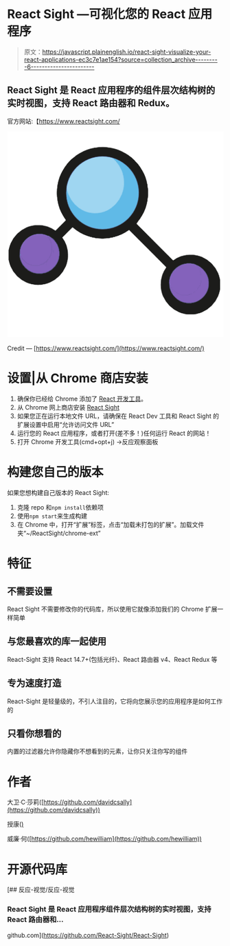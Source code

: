 # React Sight —可视化您的 React 应用程序

> 原文：<https://javascript.plainenglish.io/react-sight-visualize-your-react-applications-ec3c7e1ae154?source=collection_archive---------6----------------------->

## React Sight 是 React 应用程序的组件层次结构树的实时视图，支持 React 路由器和 Redux。

官方网站:【https://www.reactsight.com/ 

![](img/3446383e00ec1988ecb217dede77f4a6.png)

Credit — [https://www.reactsight.com/](https://www.reactsight.com/)

# 设置|从 Chrome 商店安装

1.  确保你已经给 Chrome 添加了 [React 开发工具](https://chrome.google.com/webstore/detail/react-developer-tools/fmkadmapgofadopljbjfkapdkoienihi)。
2.  从 Chrome 网上商店安装 [React Sight](https://chrome.google.com/webstore/detail/react-sight/aalppolilappfakpmdfdkpppdnhpgifn)
3.  如果您正在运行本地文件 URL，请确保在 React Dev 工具和 React Sight 的扩展设置中启用“允许访问文件 URL”
4.  运行您的 React 应用程序，或者打开(差不多！)任何运行 React 的网站！
5.  打开 Chrome 开发工具(cmd+opt+j) ->反应观察面板

# 构建您自己的版本

如果您想构建自己版本的 React Sight:

1.  克隆 repo 和`npm install`依赖项
2.  使用`npm start`来生成构建
3.  在 Chrome 中，打开“扩展”标签，点击“加载未打包的扩展”。加载文件夹“~/ReactSight/chrome-ext”

# 特征

## 不需要设置

React Sight 不需要修改你的代码库，所以使用它就像添加我们的 Chrome 扩展一样简单

## 与您最喜欢的库一起使用

React-Sight 支持 React 14.7+(包括光纤)、React 路由器 v4、React Redux 等

## 专为速度打造

React-Sight 是轻量级的，不引人注目的，它将向您展示您的应用程序是如何工作的

## 只看你想看的

内置的过滤器允许你隐藏你不想看到的元素，让你只关注你写的组件

# 作者

大卫·C·莎莉([https://github.com/davidcsally](https://github.com/davidcsally))

授康([)](https://github.com/Grant05)

威廉·何([https://github.com/hewilliam](https://github.com/hewilliam))

# 开源代码库

[](https://github.com/React-Sight/React-Sight) [## 反应-视觉/反应-视觉

### React Sight 是 React 应用程序组件层次结构树的实时视图，支持 React 路由器和…

github.com](https://github.com/React-Sight/React-Sight)